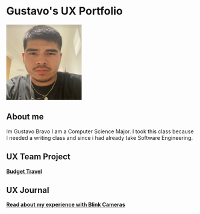 # Gustavo's UX Portfolio

<img src="/assets/IMG_6157.jpeg" alt="A photo of Gustavo, the autor of this portfolio" width="200" height="200">

## About me
Im Gustavo Bravo I am a Computer Science Major. I took this class because I needed a writing class and since i had already take Software Engineering.

## UX Team Project

**[Budget Travel](https://chicostate.github.io/UX-BudgetTravel/)**

## UX Journal

**[Read about my experience with Blink Cameras](/j01/README.md)**
